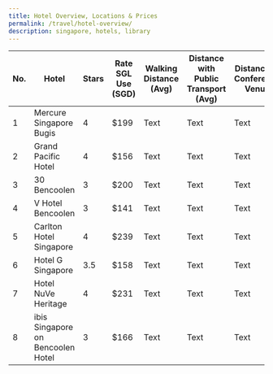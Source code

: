 ```yaml
---
title: Hotel Overview, Locations & Prices
permalink: /travel/hotel-overview/
description: singapore, hotels, library
---
```

| No. | Hotel | Stars | Rate SGL Use (SGD) | Walking Distance (Avg) | Distance with Public Transport (Avg) |Distance to Conference Venue | Address |
| -------- | -------- | -------- | -------- | -------- | -------- | -------- | -------- |
| 1     | Mercure Singapore Bugis     | 4     | $199     | Text     | Text     | Text     | Text     |
| 2     | Grand Pacific Hotel     | 4     | $156     | Text     | Text     | Text     | Text     |
| 3     | 30 Bencoolen     | 3     | $200     | Text     | Text     | Text     | Text     |
| 4     | V Hotel Bencoolen     | 3     | $141     | Text     | Text     | Text     | Text     |
| 5     | Carlton Hotel Singapore     | 4     | $239     | Text     | Text     | Text     | Text     |
| 6     | Hotel G Singapore     | 3.5     | $158     | Text     | Text     | Text     | Text     |
| 7     | Hotel NuVe Heritage     | 4     | $231     | Text     | Text     | Text     | Text     |
| 8     | ibis Singapore on Bencoolen Hotel     | 3     | $166     | Text     | Text     | Text     | Text     |